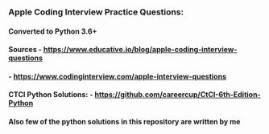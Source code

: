### Apple Coding Interview Practice Questions:
#### Converted to Python 3.6+
#### Sources - https://www.educative.io/blog/apple-coding-interview-questions
####         - https://www.codinginterview.com/apple-interview-questions
#### CTCI Python Solutions: - https://github.com/careercup/CtCI-6th-Edition-Python
#### Also few of the python solutions in this repository are written by me

